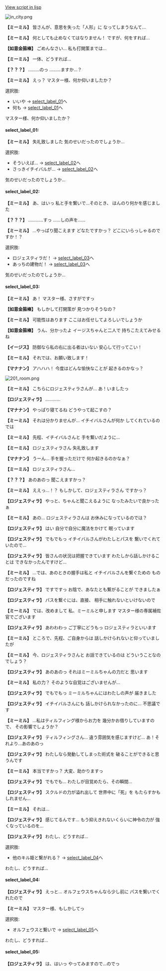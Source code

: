 [View script in lisp](../scripts/202292170.txt)

![in_city.png](../images/backgrounds/in_city.png)

**【ミーミル】**
皆さんが、意思を失った「人形」に
なってしまうなんて…

**【ミーミル】**
何としても止めなくてはなりません！
ですが、何をすれば…

**【如意金箍棒】**
ごめんなさい…
私も打開策までは…

**【ミーミル】**
一体、どうすれば…

**【？？？】**
………のっ
………ますか…？

**【ミーミル】**
えっ？
マスター様、何か仰いましたか？

選択肢:
- いいや → [select_label_01](#select_label_01)へ
- 何も → [select_label_01](#select_label_01)へ

マスター様、何か仰いましたか？

#### select_label_01:

**【ミーミル】**
失礼致しました
気のせいだったのでしょうか…

選択肢:
- そういえば… → [select_label_02](#select_label_02)へ
- さっきイチイバルが… → [select_label_02](#select_label_02)へ

気のせいだったのでしょうか…

#### select_label_02:

**【ミーミル】**
あ、はいっ
私と手を繋いで…そのとき、
ほんのり何かを感じました

**【？？？】**
…………すっ
……しの声を……

**【ミーミル】**
…やっぱり聞こえます
どなたですかっ？
どこにいらっしゃるのですか！？

選択肢:
- ロジェスティラだ！ → [select_label_03](#select_label_03)へ
- あっちの建物だ！ → [select_label_03](#select_label_03)へ

気のせいだったのでしょうか…

#### select_label_03:

**【ミーミル】**
あ！
マスター様、さすがですっ

**【如意金箍棒】**
もしかして打開策が
見つかりそうなの？

**【ミーミル】**
可能性はあります
ここはお任せしてよろしいでしょうか

**【如意金箍棒】**
うん、分かったよ
イージスちゃんと二人で
持ちこたえてみせるね

**【イージス】**
防御なら私の右に出る者はいない
安心して行ってこい！

**【ミーミル】**
それでは、お願い致します！

**【マナナン】**
アハハハ！
今度はどんな愉快なことが
起きるのかなっ？

![201_room.png](../images/backgrounds/201_room.png)

**【ミーミル】**
こちらにロジェスティラさんが…
あ！いましたっ

**【ロジェスティラ】**
…………

**【マナナン】**
やっぱり寝てるね
どうやって起こすの？

**【ミーミル】**
それは分かりませんが…
イチイバルさんが何か
してくれているのでは

**【ミーミル】**
先程、イチイバルさんと
手を繋いだように…

**【ミーミル】**
ロジェスティラさん
失礼致します

**【マナナン】**
うーん…
手を握っただけで
何か起きるのかなぁ？

**【ミーミル】**
ロジェスティラさん…

**【？？？】**
あのあのっ
聞こえますかっ？

**【ミーミル】**
ええっ…！？
もしかして、ロジェスティラさん
ですかっ？

**【ロジェスティラ】**
やっと、ちゃんと聞こえるように
なったみたいで良かったぁ

**【ミーミル】**
あの…
ロジェスティラさんは
お休みになっているのでは？

**【ロジェスティラ】**
はい
自分で自分に魔法をかけて
眠っています

**【ロジェスティラ】**
でもでもっ
イチイバルさんがわたしとパスを
繋いでくれていたので…

**【ロジェスティラ】**
皆さんの状況は把握できています
わたしから話しかけることは
できなかったんですけど…

**【ミーミル】**
…では、あのときの握手は私と
イチイバルさんを繋ぐための
ものだったのですね

**【ロジェスティラ】**
ですですっ
お陰で、あなたとも繋がることが
できましたぁ

**【ロジェスティラ】**
パスを繋ぐには、直接、
相手に触れないといけないので

**【ミーミル】**
では、改めまして
私、ミーミルと申します
マスター様の専属補佐官でございます

**【ロジェスティラ】**
あわわわっ
ご丁寧にどうもっ
ロジェスティラといいます

**【ミーミル】**
ところで、先程、ご自身からは
話しかけられないと仰っていましたが

**【ミーミル】**
今、ロジェスティラさんと
お話できているのは
どういうことなのでしょう？

**【ロジェスティラ】**
あのあのっ
それはミーミルちゃんの力だと
思います

**【ミーミル】**
私の力？
そのような自覚はございませんが…

**【ロジェスティラ】**
でもでもっ
ミーミルちゃんにはわたしの声が
届きました

**【ロジェスティラ】**
イチイバルさんにも
話しかけられなかったのに…
不思議です

**【ミーミル】**
…私はティルフィング様からお力を
幾分かお借りしていますので、
その影響でしょうか？

**【ロジェスティラ】**
ティルフィングさん…
違う雰囲気を感じますけど…
あ！それより…あのあのっ

**【ロジェスティラ】**
わたしなら発動してしまった術式を
破ることができると思うんです

**【ミーミル】**
本当ですかっ？
大変、助かりますっ

**【ロジェスティラ】**
でもでも…
わたしが目覚めたら、その瞬間…

**【ロジェスティラ】**
スクルドの力が溢れ出して
世界中に「死」を
もたらすかもしれません…

**【ミーミル】**
それは…

**【ロジェスティラ】**
感じてるんです…
もう抑えきれないくらいに神令の力が
強くなっているのを…

**【ロジェスティラ】**
わたし、どうすれば…

選択肢:
- 他のキル姫と繋がれる？ → [select_label_04](#select_label_04)へ

わたし、どうすれば…

#### select_label_04:

**【ロジェスティラ】**
えっと…
オルフェウスちゃんなら少し前に
パスを繋いでくれたので

**【ミーミル】**
マスター様、もしかしてっ

選択肢:
- オルフェウスと繋いで → [select_label_05](#select_label_05)へ

わたし、どうすれば…

#### select_label_05:

**【ロジェスティラ】**
は、はいっ
やってみますので…のでっ
